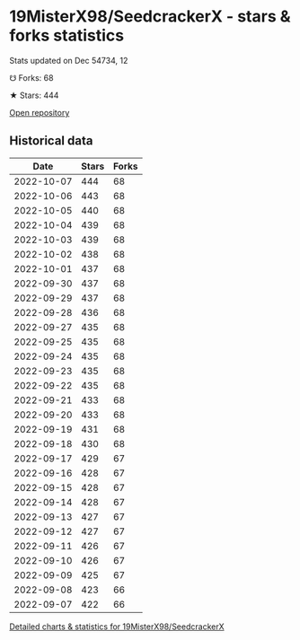 # 19MisterX98/SeedcrackerX - stars & forks statistics

Stats updated on Dec 54734, 12

☋ Forks: 68

★ Stars: 444

[Open repository](https://github.com/19MisterX98/SeedcrackerX)

## Historical data
| Date | Stars | Forks |
|------|-------|-------|
| 2022-10-07 | 444 | 68 | 
| 2022-10-06 | 443 | 68 | 
| 2022-10-05 | 440 | 68 | 
| 2022-10-04 | 439 | 68 | 
| 2022-10-03 | 439 | 68 | 
| 2022-10-02 | 438 | 68 | 
| 2022-10-01 | 437 | 68 | 
| 2022-09-30 | 437 | 68 | 
| 2022-09-29 | 437 | 68 | 
| 2022-09-28 | 436 | 68 | 
| 2022-09-27 | 435 | 68 | 
| 2022-09-25 | 435 | 68 | 
| 2022-09-24 | 435 | 68 | 
| 2022-09-23 | 435 | 68 | 
| 2022-09-22 | 435 | 68 | 
| 2022-09-21 | 433 | 68 | 
| 2022-09-20 | 433 | 68 | 
| 2022-09-19 | 431 | 68 | 
| 2022-09-18 | 430 | 68 | 
| 2022-09-17 | 429 | 67 | 
| 2022-09-16 | 428 | 67 | 
| 2022-09-15 | 428 | 67 | 
| 2022-09-14 | 428 | 67 | 
| 2022-09-13 | 427 | 67 | 
| 2022-09-12 | 427 | 67 | 
| 2022-09-11 | 426 | 67 | 
| 2022-09-10 | 426 | 67 | 
| 2022-09-09 | 425 | 67 | 
| 2022-09-08 | 423 | 66 | 
| 2022-09-07 | 422 | 66 | 


[Detailed charts & statistics for 19MisterX98/SeedcrackerX](https://reviewgithub.com/rep/19MisterX98/SeedcrackerX)
